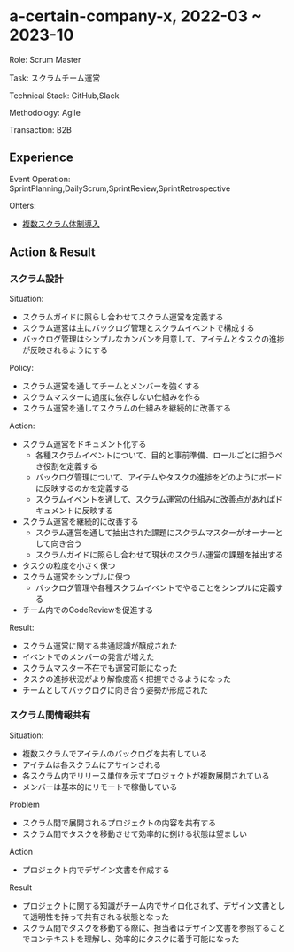 # a-certain-company-x, 2022-03 ~ 2023-10

Role: Scrum Master

Task: スクラムチーム運営

Technical Stack: GitHub,Slack

Methodology: Agile

Transaction: B2B

## Experience

Event Operation: SprintPlanning,DailyScrum,SprintReview,SprintRetrospective

Ohters:
- [複数スクラム体制導入](../multi-scrum/README.md)

## Action & Result

### スクラム設計

Situation:
- スクラムガイドに照らし合わせてスクラム運営を定義する
- スクラム運営は主にバックログ管理とスクラムイベントで構成する
- バックログ管理はシンプルなカンバンを用意して、アイテムとタスクの進捗が反映されるようにする

Policy:
- スクラム運営を通してチームとメンバーを強くする
- スクラムマスターに過度に依存しない仕組みを作る
- スクラム運営を通してスクラムの仕組みを継続的に改善する

Action:
- スクラム運営をドキュメント化する
  - 各種スクラムイベントについて、目的と事前準備、ロールごとに担うべき役割を定義する
  - バックログ管理について、アイテムやタスクの進捗をどのようにボードに反映するのかを定義する
  - スクラムイベントを通して、スクラム運営の仕組みに改善点があればドキュメントに反映する
- スクラム運営を継続的に改善する
  - スクラム運営を通して抽出された課題にスクラムマスターがオーナーとして向き合う
  - スクラムガイドに照らし合わせて現状のスクラム運営の課題を抽出する
- タスクの粒度を小さく保つ
- スクラム運営をシンプルに保つ
  - バックログ管理や各種スクラムイベントでやることをシンプルに定義する
- チーム内でのCodeReviewを促進する

Result:
- スクラム運営に関する共通認識が醸成された
- イベントでのメンバーの発言が増えた
- スクラムマスター不在でも運営可能になった
- タスクの進捗状況がより解像度高く把握できるようになった
- チームとしてバックログに向き合う姿勢が形成された

### スクラム間情報共有

Situation:
- 複数スクラムでアイテムのバックログを共有している
- アイテムは各スクラムにアサインされる
- 各スクラム内でリリース単位を示すプロジェクトが複数展開されている
- メンバーは基本的にリモートで稼働している

Problem
- スクラム間で展開されるプロジェクトの内容を共有する
- スクラム間でタスクを移動させて効率的に捌ける状態は望ましい

Action
- プロジェクト内でデザイン文書を作成する

Result
- プロジェクトに関する知識がチーム内でサイロ化されず、デザイン文書として透明性を持って共有される状態となった
- スクラム間でタスクを移動する際に、担当者はデザイン文書を参照することでコンテキストを理解し、効率的にタスクに着手可能になった
